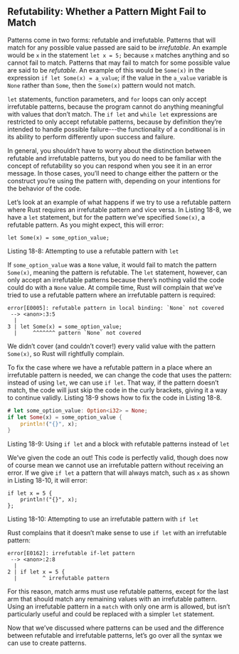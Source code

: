 ## Refutability: Whether a Pattern Might Fail to Match

Patterns come in two forms: refutable and irrefutable. Patterns that will match
for any possible value passed are said to be *irrefutable*. An example would be
`x` in the statement `let x = 5;` because `x` matches anything and so cannot
fail to match. Patterns that may fail to match for some possible value are said
to be *refutable*. An example of this would be `Some(x)` in the expression `if
let Some(x) = a_value`; if the value in the `a_value` variable is `None` rather
than `Some`, then the `Some(x)` pattern would not match.

`let` statements, function parameters, and `for` loops can only accept
irrefutable patterns, because the program cannot do anything
meaningful with values that don’t match. The `if let` and `while let`
expressions are restricted to only accept refutable patterns, because by
definition they’re intended to handle possible failure---the functionality of a
conditional is in its ability to perform differently upon success and failure.

In general, you shouldn’t have to worry about the distinction between refutable
and irrefutable patterns, but you do need to be familiar with the concept of
refutability so you can respond when you see it in an error message. In those
cases, you’ll need to change either the pattern or the construct you’re using
the pattern with, depending on your intentions for the behavior of the code.

Let’s look at an example of what happens if we try to use a refutable pattern
where Rust requires an irrefutable pattern and vice versa. In Listing 18-8, we
have a `let` statement, but for the pattern we’ve specified `Some(x)`, a
refutable pattern. As you might expect, this will error:

```rust,ignore
let Some(x) = some_option_value;
```

<span class="caption">Listing 18-8: Attempting to use a refutable pattern with
`let`</span>

If `some_option_value` was a `None` value, it would fail to match the pattern
`Some(x)`, meaning the pattern is refutable. The `let` statement, however, can
only accept an irrefutable patterns because there’s nothing valid the code
could do with a `None` value. At compile time, Rust will complain that we’ve
tried to use a refutable pattern where an irrefutable pattern is required:

```text
error[E0005]: refutable pattern in local binding: `None` not covered
 --> <anon>:3:5
  |
3 | let Some(x) = some_option_value;
  |     ^^^^^^^ pattern `None` not covered
```

We didn’t cover (and couldn’t cover!) every valid value with the pattern
`Some(x)`, so Rust will rightfully complain.

To fix the case where we have a refutable pattern in a place where an
irrefutable pattern is needed, we can change the code that uses the pattern:
instead of using `let`, we can use `if let`. That way, if the pattern doesn’t
match, the code will just skip the code in the curly brackets, giving it a way
to continue validly. Listing 18-9 shows how to fix the code in Listing 18-8.

```rust
# let some_option_value: Option<i32> = None;
if let Some(x) = some_option_value {
    println!("{}", x);
}
```

<span class="caption">Listing 18-9: Using `if let` and a block with refutable
patterns instead of `let`</span>

<!-- Whats the first commented out line here, I had though this was copied from
8-7 but it isn't quite the same -->
<!-- Sorry, that line has to do with the way we test our code examples and I
missed removing it before sending this chapter to you. Sorry about that! /Carol
-->

We’ve given the code an out! This code is perfectly valid, though does now of
course mean we cannot use an irrefutable pattern without receiving an error. If
we give `if let` a pattern that will always match, such as `x` as shown in
Listing 18-10, it will error:

```rust,ignore
if let x = 5 {
    println!("{}", x);
};
```

<span class="caption">Listing 18-10: Attempting to use an irrefutable pattern
with `if let`</span>

Rust complains that it doesn’t make sense to use `if let` with an irrefutable
pattern:

```text
error[E0162]: irrefutable if-let pattern
 --> <anon>:2:8
  |
2 | if let x = 5 {
  |        ^ irrefutable pattern
```

For this reason, match arms must use refutable patterns, except for the last
arm that should match any remaining values with an irrefutable pattern. Using
an irrefutable pattern in a `match` with only one arm is allowed, but isn’t
particularly useful and could be replaced with a simpler `let` statement.

Now that we’ve discussed where patterns can be used and the difference between
refutable and irrefutable patterns, let’s go over all the syntax we can use to
create patterns.
